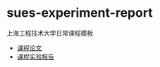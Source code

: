 # sues-experiment-report
上海工程技术大学日常课程模板

+ [课程论文](experiment/README.md)
+ [课程实验报告](paper/README.md)
